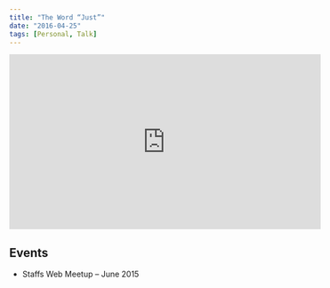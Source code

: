 ```yaml
---
title: "The Word “Just”"
date: "2016-04-25"
tags: [Personal, Talk]
---
```


<div class="media-embed media-embed--43"><div class="media-embed__body"><iframe width="560" height="315" src="https://speakerdeck.com/player/e7adeec35036459a8e36c0762fd72937" frameborder="0" allowfullscreen></iframe></div></div>

## Events

- Staffs Web Meetup – June 2015
